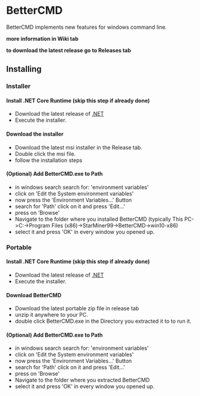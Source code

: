 # BetterCMD
BetterCMD implements new features for windows command line.

**more information in Wiki tab**

**to download the latest release go to Releases tab**

## Installing

### Installer
#### Install .NET Core Runtime (skip this step if already done)
- Download the latest release of [.NET](https://dotnet.microsoft.com/download/dotnet-core/current/runtime)
- Execute the installer.
#### Download the installer
- Download the latest msi installer in the Release tab.
- Double click the msi file.
- follow the installation steps
#### (Optional) Add BetterCMD.exe to Path
- in windows search search for: 'environment variables'
- click on 'Edit the System environment variables'
- now press the 'Environment Variables...' Button
- search for 'Path' click on it and press 'Edit...'
- press on 'Browse' 
- Navigate to the folder where you installed BetterCMD (typically This PC->C:->Program Files (x86)->StarMiner99->BetterCMD->win10-x86)
- select it and press 'OK' in every window you opened up.

### Portable
#### Install .NET Core Runtime (skip this step if already done)
- Download the latest release of [.NET](https://dotnet.microsoft.com/download/dotnet-core/current/runtime)
- Execute the installer.
#### Download BetterCMD
- Download the latest portable zip file in release tab
- unzip it anywhere to your PC.
- double click BetterCMD.exe in the Directory you extracted it to to run it.
#### (Optional) Add BetterCMD.exe to Path
- in windows search search for: 'environment variables'
- click on 'Edit the System environment variables'
- now press the 'Environment Variables...' Button
- search for 'Path' click on it and press 'Edit...'
- press on 'Browse' 
- Navigate to the folder where you extracted BetterCMD
- select it and press 'OK' in every window you opened up.
